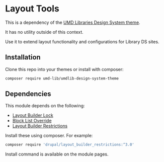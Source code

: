 # Layout Tools

This is a dependency of the [UMD Libraries Design System theme](https://github.com/umd-lib/umd-design-system-theme/tree/libraries/main).

It has no utility outside of this context.

Use it to extend layout functionality and configurations for Library DS sites.

## Installation

Clone this repo into your themes or install with composer:

```bash
composer require umd-lib/umdlib-design-system-theme
```

## Dependencies

This module depends on the following:

* [Layout Builder Lock](https://www.drupal.org/project/layout_builder_lock)
* [Block List Override](https://www.drupal.org/project/block_list_override)
* [Layout Builder Restrictions](https://www.drupal.org/project/layout_builder_restrictions)

Install these using composer. For example:

```bash
composer require 'drupal/layout_builder_restrictions:^3.0'
```

Install command is available on the module pages.
